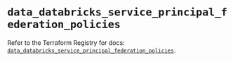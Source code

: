 # `data_databricks_service_principal_federation_policies`

Refer to the Terraform Registry for docs: [`data_databricks_service_principal_federation_policies`](https://registry.terraform.io/providers/databricks/databricks/1.94.0/docs/data-sources/service_principal_federation_policies).
